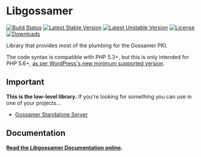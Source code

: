 # Libgossamer

[![Build Status](https://travis-ci.org/paragonie/libgossamer.svg?branch=master)](https://travis-ci.org/paragonie/libgossamer)
[![Latest Stable Version](https://poser.pugx.org/paragonie/libgossamer/v/stable)](https://packagist.org/packages/paragonie/libgossamer)
[![Latest Unstable Version](https://poser.pugx.org/paragonie/libgossamer/v/unstable)](https://packagist.org/packages/paragonie/libgossamer)
[![License](https://poser.pugx.org/paragonie/libgossamer/license)](https://packagist.org/packages/paragonie/libgossamer)
[![Downloads](https://img.shields.io/packagist/dt/paragonie/libgossamer.svg)](https://packagist.org/packages/paragonie/libgossamer)

Library that provides most of the plumbing for the Gossamer PKI.

The code syntax is compatible with PHP 5.3+, but this is only intended for PHP 5.6+,
[as per WordPress's new minimum supported version](https://wordpress.org/news/2019/04/minimum-php-version-update/).

## Important

**This is the low-level library.** If you're looking for something you can use in
one of your projects...

* [Gossamer Standalone Server](https://github.com/paragonie/gossamer-server)

## Documentation

**[Read the Libgossamer Documentation online](docs).**
